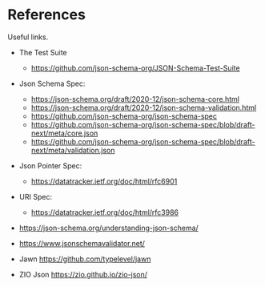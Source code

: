 # References

Useful links.

- The Test Suite
  - https://github.com/json-schema-org/JSON-Schema-Test-Suite

- Json Schema Spec:
  - <https://json-schema.org/draft/2020-12/json-schema-core.html>
  - <https://json-schema.org/draft/2020-12/json-schema-validation.html>
  - <https://github.com/json-schema-org/json-schema-spec>
  - <https://github.com/json-schema-org/json-schema-spec/blob/draft-next/meta/core.json>
  - <https://github.com/json-schema-org/json-schema-spec/blob/draft-next/meta/validation.json>

- Json Pointer Spec:
  - <https://datatracker.ietf.org/doc/html/rfc6901>

- URI Spec:
  - <https://datatracker.ietf.org/doc/html/rfc3986>

- <https://json-schema.org/understanding-json-schema/>
- <https://www.jsonschemavalidator.net/>

- Jawn <https://github.com/typelevel/jawn>
- ZIO Json <https://zio.github.io/zio-json/>
